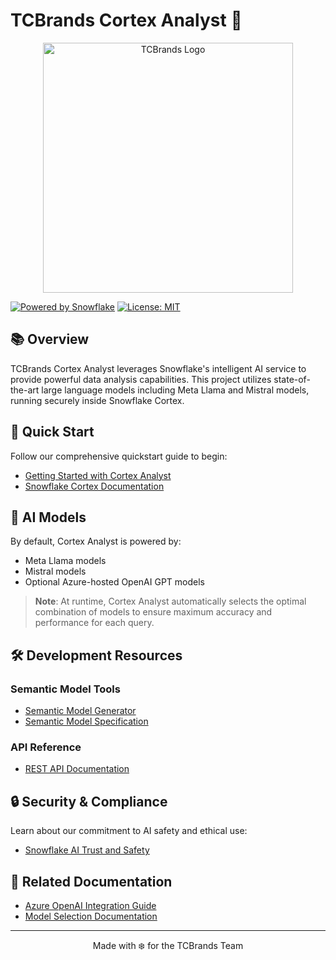 # TCBrands Cortex Analyst 🤖

<p align="center">
  <img src="https://swingfit.net/wp-content/uploads/2022/09/Callaway-Golf-Logo-596x343-1.png" alt="TCBrands Logo" width="400"/>
</p>

[![Powered by Snowflake](https://img.shields.io/badge/powered%20by-snowflake-blue.svg)](https://www.snowflake.com/)
[![License: MIT](https://img.shields.io/badge/License-MIT-yellow.svg)](https://opensource.org/licenses/MIT)

## 📚 Overview
TCBrands Cortex Analyst leverages Snowflake's intelligent AI service to provide powerful data analysis capabilities. This project utilizes state-of-the-art large language models including Meta Llama and Mistral models, running securely inside Snowflake Cortex.

## 🚀 Quick Start
Follow our comprehensive quickstart guide to begin:
- [Getting Started with Cortex Analyst](https://quickstarts.snowflake.com/guide/getting_started_with_cortex_analyst/index.html?index=..%2F..index#0)
- [Snowflake Cortex Documentation](https://docs.snowflake.com/en/user-guide/snowflake-cortex/cortex-analyst)

## 🧠 AI Models
By default, Cortex Analyst is powered by:
- Meta Llama models
- Mistral models
- Optional Azure-hosted OpenAI GPT models

> **Note**: At runtime, Cortex Analyst automatically selects the optimal combination of models to ensure maximum accuracy and performance for each query.

## 🛠️ Development Resources

### Semantic Model Tools
- [Semantic Model Generator](https://github.com/Snowflake-Labs/semantic-model-generator)
- [Semantic Model Specification](https://docs.snowflake.com/en/user-guide/snowflake-cortex/cortex-analyst/semantic-model-spec)

### API Reference
- [REST API Documentation](https://docs.snowflake.com/user-guide/snowflake-cortex/cortex-analyst/rest-api)

## 🔒 Security & Compliance
Learn about our commitment to AI safety and ethical use:
- [Snowflake AI Trust and Safety](https://www.snowflake.com/en/legal/compliance/snowflake-ai-trust-and-safety/)

## 📖 Related Documentation
- [Azure OpenAI Integration Guide](https://docs.snowflake.com/en/user-guide/snowflake-cortex/cortex-analyst)
- [Model Selection Documentation](https://docs.snowflake.com/en/user-guide/snowflake-cortex/cortex-analyst)

---
<p align="center">
  Made with ❄️ for the TCBrands Team
</p>
